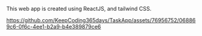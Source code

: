 This web app is created using ReactJS, and tailwind CSS. 

https://github.com/KeepCoding365days/TaskApp/assets/76956752/068869c6-0f6c-4ee1-b2a9-b4e389879ce6

